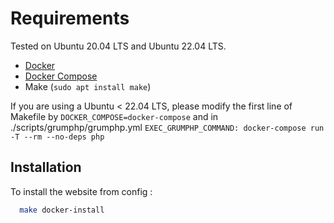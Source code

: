 # Requirements

Tested on Ubuntu 20.04 LTS and Ubuntu 22.04 LTS.

* [Docker](https://www.digitalocean.com/community/tutorials/how-to-install-and-use-docker-on-ubuntu-22-04)
* [Docker Compose](https://www.digitalocean.com/community/tutorials/how-to-install-and-use-docker-compose-on-ubuntu-22-04)
* Make (``sudo apt install make``)

If you are using a Ubuntu < 22.04 LTS, please modify the first line of Makefile by ``DOCKER_COMPOSE=docker-compose``
and in ./scripts/grumphp/grumphp.yml ``EXEC_GRUMPHP_COMMAND: docker-compose run -T --rm --no-deps php``


## Installation

To install the website from config :
```bash
  make docker-install
```
